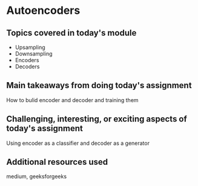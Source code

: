 # Autoencoders

## Topics covered in today's module
* Upsampling 
* Downsampling
* Encoders
* Decoders

## Main takeaways from doing today's assignment
How to bulid encoder and decoder and training them

## Challenging, interesting, or exciting aspects of today's assignment
Using encoder as a classifier and decoder as a generator

## Additional resources used 
medium, geeksforgeeks

